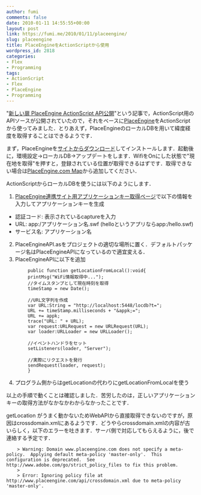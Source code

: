 ```yaml
---
author: fumi
comments: false
date: 2010-01-11 14:55:55+00:00
layout: post
link: https://fumi.me/2010/01/11/placeengine/
slug: placeengine
title: PlaceEngineをActionScriptから使用
wordpress_id: 2818
categories:
- Flex
- Programming
tags:
- ActionScript
- Flex
- PlaceEngine
- Programming
---
```


"[新しい扉 PlaceEngine ActionScript API公開](http://v12engine.blog116.fc2.com/blog-entry-12.html)"という記事で，ActionScript用のAPIソースが公開されていたので，それをベースに[PlaceEngine](http://www.placeengine.com/)をActionScriptから使ってみました．とりあえず，PlaceEngineのローカルDBを用いて緯度経度を取得することはできるようです．

まず，PlaceEngineを[サイトからダウンロード](http://www.placeengine.com/)してインストールします．起動後に，環境設定→ローカルDB→アップデートをします．WifiをOnにした状態で"現在地を取得"を押すと，登録されている位置が取得できるはずです．取得できない場合は[PlaceEngine.com Map](http://www.placeengine.com/map)から追加してください．

ActionScriptからローカルDBを使うには以下のようにします．

1. [PlaceEngine連携サイト用アプリケーションキー取得ページ](http://www.placeengine.com/appk)で以下の情報を入力してアプリケーションキーを生成
  * 認証コード: 表示されているcaptureを入力
  * URL: app:/アプリケーション名.swf (helloというアプリならapp:/hello.swf)
  * サービス名: アプリケーション名
2. PlaceEngineAPI.asをプロジェクトの適切な場所に置く．デフォルトパッケージ名はPlaceEngineAPIになっているので適宜変える．
3. PlaceEngineAPIに以下を追加

```    
  		public function getLocationFromLocal():void{
  		printMsg("WiFi情報取得中...");
  		//タイムスタンプとして現在時刻を取得
  		timeStamp = new Date();

  		//URL文字列を作成
  		var URL:String = "http://localhost:5448/locdb?t=";
  		URL += timeStamp.milliseconds + "&appk;=";
  		URL += appk;
  		trace("URL: " + URL);
  		var request:URLRequest = new URLRequest(URL);
  		var loader:URLLoader = new URLLoader();

  		//イベントハンドラをセット
  		setListeners(loader, "Server");

  		//実際にリクエストを発行
  		sendRequest(loader, request);
		}
```    


4. プログラム側からはgetLocationの代わりにgetLocationFromLocalを使う


以上の手順で動くことは確認しました．苦労したのは，正しいアプリケーションキーの取得方法がなかなかわからなかったことです．

getLocation がうまく動かないためWebAPIから直接取得できないのですが，原因はcrossdomain.xmlにあるようです．どうやらcrossdomain.xmlの内容が古いらしく，以下のエラーを吐きます．サーバ側で対応してもらえるように，後で連絡する予定です．


        > Warning: Domain www.placeengine.com does not specify a meta-policy.  Applying default meta-policy 'master-only'.  This configuration is deprecated.  See http://www.adobe.com/go/strict_policy_files to fix this problem.
        >
        > Error: Ignoring policy file at http://www.placeengine.com/api/crossdomain.xml due to meta-policy 'master-only'.
